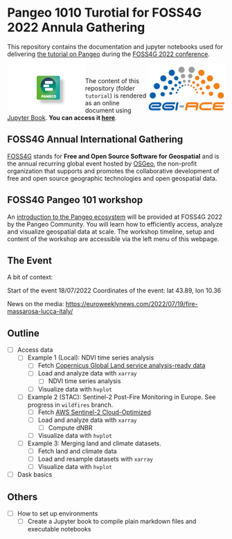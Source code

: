 # Pangeo 1010 Turotial for FOSS4G 2022 Annula Gathering

This repository contains the documentation and jupyter notebooks used for delivering [the tutorial on Pangeo](https://talks.osgeo.org/foss4g-2022-workshops/talk/NF8BKU/) during the [FOSS4G 2022 conference](https://2022.foss4g.org/).

<img src="tutorial/figures/pangeo_logo.png" width="180" align="Left" /></a>
<img src="tutorial/figures/EGI-ACE_logo.png" width="180" align="Right" /></a>

<br>

The content of this repository (folder `tutorial`) is rendered as an online document using [Jupyter Book](https://jupyterbook.org/en/stable/intro.html). **You can access it [here](https://pangeo-data.github.io/foss4g-2022)**.

## FOSS4G Annual International Gathering

[FOSS4G](https://foss4g.org/) stands for **Free and Open Source Software for Geospatial** and is the annual recurring global event hosted by [OSGeo](https://www.osgeo.org/), the non-profit organization that supports and promotes the collaborative development of free and open source geographic technologies and open geospatial data. 

## FOSS4G Pangeo 101 workshop

An [introduction to the Pangeo ecosystem](https://talks.osgeo.org/foss4g-2022-workshops/talk/NF8BKU/) will be provided at FOSS4G 2022 by the Pangeo Community. You will learn how to efficiently access, analyze and visualize geospatial data at scale. The workshop timeline, setup and content of the workshop are accessible via the left menu of this webpage.

## The Event 
A bit of context:

Start of the event 18/07/2022
Coordinates of the event: lat 43.89, lon 10.36

News on the media:
https://euroweeklynews.com/2022/07/19/fire-massarosa-lucca-italy/

## Outline
- [ ] Access data
  - [ ] Example 1 (Local): NDVI time series analysis
    - [ ] Fetch [Copernicus Global Land service analysis-ready data](https://land.copernicus.eu/global/index.html)
    - [ ] Load and analyze data with `xarray`
      - [ ] NDVI time series analysis   
    - [ ] Visualize data with `hvplot`
  - [ ] Example 2 (STAC):  Sentinel-2 Post-Fire Monitoring in Europe. See progress in `wildfires` branch.
    - [ ] Fetch [AWS Sentinel-2 Cloud-Optimized](https://registry.opendata.aws/sentinel-2-l2a-cogs/)
    - [ ] Load and analyze data with `xarray`
      - [ ] Compute dNBR
    - [ ] Visualize data with `hvplot`
  - [ ] Example 3:  Merging land and climate datasets.
    - [ ] Fetch land and climate data
    - [ ] Load and resample datasets with `xarray`
    - [ ] Visualize data with `hvplot`
- [ ] Dask basics

## Others
- [ ] How to set up environments
  - [ ] Create a Jupyter book to compile plain markdown files and executable notebooks
